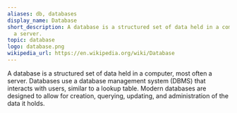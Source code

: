 ```yaml
---
aliases: db, databases
display_name: Database
short_description: A database is a structured set of data held in a computer, usually
  a server.
topic: database
logo: database.png
wikipedia_url: https://en.wikipedia.org/wiki/Database
---
```

A database is a structured set of data held in a computer, most often a server. Databases use a database management system (DBMS) that interacts with users, similar to a lookup table. Modern databases are designed to allow for creation, querying, updating, and administration of the data it holds.

